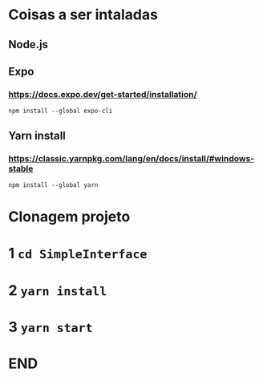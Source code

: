 # Coisas a ser intaladas

## Node.js 

## Expo 

### https://docs.expo.dev/get-started/installation/

``` npm install --global expo-cli ```

## Yarn install

### https://classic.yarnpkg.com/lang/en/docs/install/#windows-stable

``` npm install --global yarn ```

# Clonagem projeto

# 1 ``` cd SimpleInterface ```

# 2 ``` yarn install ```

# 3 ``` yarn start ```

# END